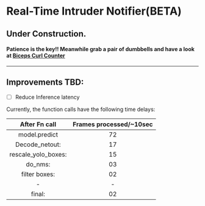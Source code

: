 # Real-Time Intruder Notifier(BETA)

## Under Construction. 
#### Patience is the key!! Meanwhile grab a pair of dumbbells and have a look at [Biceps Curl Counter](https://github.com/niteshctrl/BicepCurlCounter)

---

## Improvements TBD:
- [ ] Reduce Inference latency

 Currently, the function calls have the following time delays:

|After Fn call       | Frames processed/~10sec|
|    :---:           |        :---:           |
|model.predict       |          72            |
|Decode_netout:      |          17            |
|rescale_yolo_boxes: |          15            |
|do_nms:             |          03            |
|filter boxes:       |          02            |
|        -           |           -            |
|final:              |          02            |
